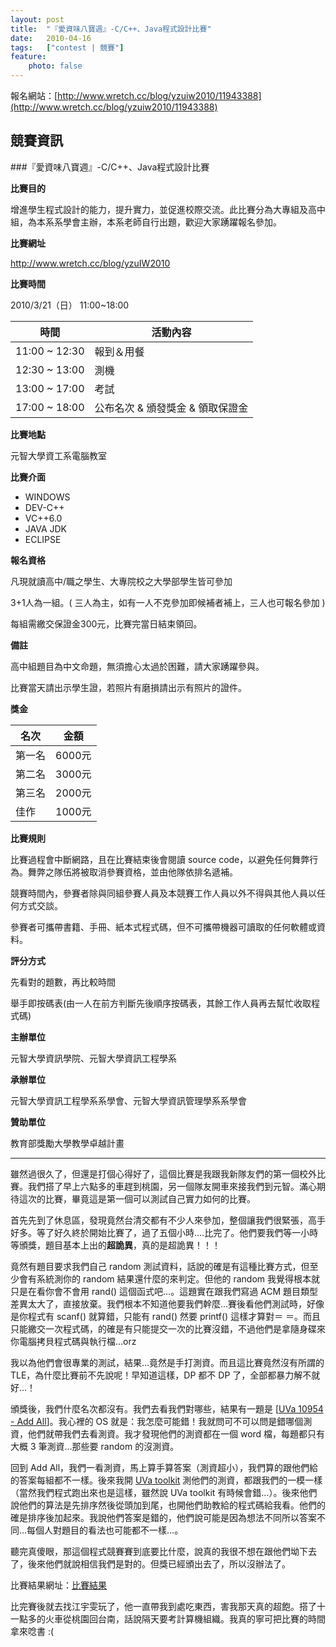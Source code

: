 ```yaml
---
layout: post
title:  "『愛資味八寶週』-C/C++、Java程式設計比賽"
date:   2010-04-16
tags:   ["contest | 競賽"]
feature:
    photo: false
---
```


報名網站：[http://www.wretch.cc/blog/yzuiw2010/11943388](http://www.wretch.cc/blog/yzuiw2010/11943388)

## 競賽資訊

###『愛資味八寶週』-C/C++、Java程式設計比賽

**比賽目的**

增進學生程式設計的能力，提升實力，並促進校際交流。此比賽分為大專組及高中組，為本系系學會主辦，本系老師自行出題，歡迎大家踴躍報名參加。

**比賽網址**

http://www.wretch.cc/blog/yzuIW2010

**比賽時間**

2010/3/21（日）  11:00~18:00

| 時間 | 活動內容 |
| ---- | -------- |
| 11:00 ~ 12:30 | 報到＆用餐 |
| 12:30 ~ 13:00 | 測機 |
| 13:00 ~ 17:00 | 考試 |
| 17:00 ~ 18:00 | 公布名次 & 頒發獎金 & 領取保證金 |

**比賽地點**

元智大學資工系電腦教室

**比賽介面**

- WINDOWS
- DEV-C++
- VC++6.0
- JAVA JDK
- ECLIPSE

**報名資格**

凡現就讀高中/職之學生、大專院校之大學部學生皆可參加

3+1人為一組。( 三人為主，如有一人不克參加即候補者補上，三人也可報名參加 )

每組需繳交保證金300元，比賽完當日結束領回。

**備註**

高中組題目為中文命題，無須擔心太過於困難，請大家踴躍參與。

比賽當天請出示學生證，若照片有磨損請出示有照片的證件。

**獎金**

| 名次 | 金額 |
| ---- | ---- |
| 第一名 | 6000元 |
| 第二名 | 3000元 |
| 第三名 | 2000元 |
| 佳作 | 1000元 |

**比賽規則**

比賽過程會中斷網路，且在比賽結束後會閱讀 source code，以避免任何舞弊行為。舞弊之隊伍將被取消參賽資格，並由他隊依排名遞補。

競賽時間內，參賽者除與同組參賽人員及本競賽工作人員以外不得與其他人員以任何方式交談。

參賽者可攜帶書籍、手冊、紙本式程式碼，但不可攜帶機器可讀取的任何軟體或資料。

**評分方式**

先看對的題數，再比較時間

舉手即按碼表(由一人在前方判斷先後順序按碼表，其餘工作人員再去幫忙收取程式碼)

**主辦單位**

元智大學資訊學院、元智大學資訊工程學系

**承辦單位**

元智大學資訊工程學系系學會、元智大學資訊管理學系系學會

**贊助單位**

教育部獎勵大學教學卓越計畫

- - - - - - - - - -

雖然過很久了，但還是打個心得好了，這個比賽是我跟我新隊友們的第一個校外比賽。我們搭了早上六點多的車趕到桃園，另一個隊友開車來接我們到元智。滿心期待這次的比賽，畢竟這是第一個可以測試自己實力如何的比賽。

首先先到了休息區，發現竟然台清交都有不少人來參加，整個讓我們很緊張，高手好多。等了好久終於開始比賽了，過了五個小時....比完了。他們要我們等一小時等頒獎，題目基本上出的**超詭異**，真的是超詭異！！！

竟然有題目要求我們自己 random 測試資料，話說的確是有這種比賽方式，但至少會有系統測你的 random 結果還什麼的來判定。但他的 random 我覺得根本就只是在看你會不會用 rand() 這個函式吧…。這題實在跟我們寫過 ACM 題目類型差異太大了，直接放棄。我們根本不知道他要我們幹麼...賽後看他們測試時，好像是你程式有 scanf() 就算錯，只能有 rand() 然要 printf() 這樣才算對＝ ＝。而且只能繳交一次程式碼，的確是有只能提交一次的比賽沒錯，不過他們是拿隨身碟來你電腦拷貝程式碼與執行檔…orz

我以為他們會很專業的測試，結果…竟然是手打測資。而且這比賽竟然沒有所謂的 TLE，為什麼比賽前不先說呢！早知道這樣，DP 都不 DP 了，全部都暴力解不就好…！

頒獎後，我們什麼名次都沒有。我們去看我們對哪些，結果有一題是 [[UVa 10954 - Add All](http://acm.uva.es/p/v109/10954.html)]。我心裡的 OS 就是：我怎麼可能錯！我就問可不可以問是錯哪個測資，他們就帶我們去看測資。我才發現他們的測資都在一個 word 檔，每題都只有大概 3 筆測資…那些要 random 的沒測資。

回到 Add All，我們一看測資，馬上算手算答案（測資超小），我們算的跟他們給的答案每組都不一樣。後來我開 [UVa toolkit](http://uvatoolkit.com/) 測他們的測資，都跟我們的一模一樣（當然我們程式跑出來也是這樣，雖然說 UVa toolkit 有時候會錯…）。後來他們說他們的算法是先排序然後從頭加到尾，也開他們助教給的程式碼給我看。他們的確是排序後加起來。我說他們答案是錯的，他們說可能是因為想法不同所以答案不同…每個人對題目的看法也可能都不一樣…。

聽完真傻眼，那這個程式競賽賽到底要比什麼，說真的我很不想在跟他們坳下去了，後來他們就說相信我們是對的。但獎已經頒出去了，所以沒辦法了。

比賽結果網址：[比賽結果](http://www.cse.yzu.edu.tw/news/detail?sort=429)

比完賽後就去找江宇雯玩了，他一直帶我到處吃東西，害我那天真的超飽。搭了十一點多的火車從桃園回台南，話說隔天要考計算機組織。我真的寧可把比賽的時間拿來唸書 :(
